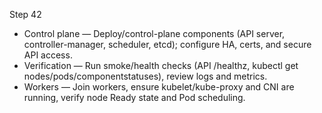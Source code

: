 Step 42

- Control plane — Deploy/control-plane components (API server, controller-manager, scheduler, etcd); configure HA, certs, and secure API access.
- Verification — Run smoke/health checks (API /healthz, kubectl get nodes/pods/componentstatuses), review logs and metrics.
- Workers — Join workers, ensure kubelet/kube-proxy and CNI are running, verify node Ready state and Pod scheduling.